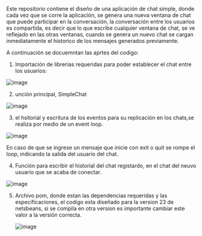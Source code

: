 Este repositorio contiene el diseño de una aplicación de chat simple, donde cada vez que se corre la aplicación, se genera una nueva ventana de chat que puede participar en la conversación, la conversación entre los usuarios es compartida, es decir que lo que escribe cualquier ventana de chat, se ve reflejado en las otras ventanas, cuando se genera un nuevo chat se cargan inmediatamente el historico de los mensajes generados previamente.

A continuación se docuemntan las aprtes del codigo:

1) Importación de librerias requeridas para poder establecer el chat entre los usuarios:

 ![image](https://github.com/user-attachments/assets/4d3e6d48-93a6-43a8-9a9a-b2fa27bd9374)

2) unción principal, SimpleChat

 ![image](https://github.com/user-attachments/assets/26b11bdd-2a0b-4d21-a7ca-465f22aed1f4)


3) el hsitorial y escritura de los eventos para su replicación en los chats,se realiza por medio de un event loop.

 ![image](https://github.com/user-attachments/assets/84ae37bb-4689-4c30-aa74-b8bda4a33d64)

En caso de que se ingrese un mensaje que inicie con exit o quit se rompe el loop, indicando la salida del usuario del chat.

4) Función para escribir el historial del chat registardo, en el chat del neuvo usuario que se acaba de conectar.

 ![image](https://github.com/user-attachments/assets/54e8a4a0-7b1c-4bb0-8ea2-2c295178b841)

5) Archivo pom, donde estan las dependencias requeridas y las especificaciones, el codigo esta diseñado para la version 23 de netsbeans, si se compila en otra version es importante cambiar este valor a la versión correcta.

   ![image](https://github.com/user-attachments/assets/5ae6f2fc-3c9a-4aeb-9bea-35f34ea6fcd7)
